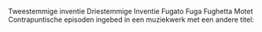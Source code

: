 Tweestemmige inventie
Driestemmige Inventie
Fugato
Fuga
Fughetta
Motet
Contrapuntische episoden ingebed in een muziekwerk met een andere titel:


